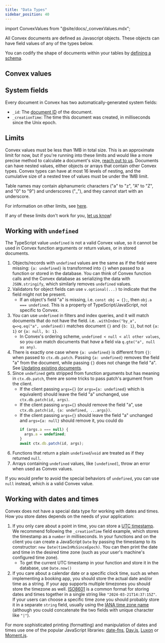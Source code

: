 ```yaml
---
title: "Data Types"
sidebar_position: 40
---
```


import ConvexValues from "@site/docs/\_convexValues.mdx";

All Convex documents are defined as Javascript objects. These objects can have
field values of any of the types below.

You can codify the shape of documents within your tables by
[defining a schema](/database/schemas.mdx).

## Convex values

<ConvexValues />

## System fields

Every document in Convex has two automatically-generated system fields:

- `_id`: The [document ID](/database/document-ids.mdx) of the document.
- `_creationTime`: The time this document was created, in milliseconds since the
  Unix epoch.

## Limits

Convex values must be less than 1MB in total size. This is an approximate limit
for now, but if you're running into these limits and would like a more precise
method to calculate a document's size,
[reach out to us](https://convex.dev/community). Documents can have nested
values, either objects or arrays that contain other Convex types. Convex types
can have at most 16 levels of nesting, and the cumulative size of a nested tree
of values must be under the 1MB limit.

Table names may contain alphanumeric characters ("a" to "z", "A" to "Z", and "0"
to "9") and underscores ("\_"), and they cannot start with an underscore.

For information on other limits, see [here](/production/state/limits.mdx).

If any of these limits don't work for you,
[let us know](https://convex.dev/community)!

## Working with `undefined`

The TypeScript value `undefined` is not a valid Convex value, so it cannot be
used in Convex function arguments or return values, or in stored documents.

1. Objects/records with `undefined` values are the same as if the field were
   missing: `{a: undefined}` is transformed into `{}` when passed to a function
   or stored in the database. You can think of Convex function calls and the
   Convex database as serializing the data with `JSON.stringify`, which
   similarly removes `undefined` values.
2. Validators for object fields can use `v.optional(...)` to indicate that the
   field might not be present.
   - If an object's field "a" is missing, i.e. `const obj = {};`, then
     `obj.a === undefined`. This is a property of TypeScript/JavaScript, not
     specific to Convex.
3. You can use `undefined` in filters and index queries, and it will match
   documents that do not have the field. i.e.
   `.withIndex("by_a", q=>q.eq("a", undefined))` matches document `{}` and
   `{b: 1}`, but not `{a: 1}` or `{a: null, b: 1}`.
   - In Convex's ordering scheme, `undefined < null < all other values`, so you
     can match documents that _have_ a field via `q.gte("a", null as any)`.
4. There is exactly one case where `{a: undefined}` is different from `{}`: when
   passed to `ctx.db.patch`. Passing `{a: undefined}` removes the field "a" from
   the document, while passing `{}` does not change the field "a". See
   [Updating existing documents](/database/writing-data.mdx#updating-existing-documents).
5. Since `undefined` gets stripped from function arguments but has meaning in
   `ctx.db.patch`, there are some tricks to pass patch's argument from the
   client.
   - If the client passing `args={}` (or `args={a: undefined}` which is
     equivalent) should leave the field "a" unchanged, use
     `ctx.db.patch(id, args)`.
   - If the client passing `args={}` should remove the field "a", use
     `ctx.db.patch(id, {a: undefined, ...args})`.
   - If the client passing `args={}` should leave the field "a" unchanged and
     `args={a: null}` should remove it, you could do
     ```ts
     if (args.a === null) {
       args.a = undefined;
     }
     await ctx.db.patch(id, args);
     ```
6. Functions that return a plain `undefined`/`void` are treated as if they
   returned `null`.
7. Arrays containing `undefined` values, like `[undefined]`, throw an error when
   used as Convex values.

If you would prefer to avoid the special behaviors of `undefined`, you can use
`null` instead, which _is_ a valid Convex value.

## Working with dates and times

Convex does not have a special data type for working with dates and times. How
you store dates depends on the needs of your application:

1. If you only care about a point in time, you can store a
   [UTC timestamp](https://en.wikipedia.org/wiki/Unix_time). We recommend
   following the `_creationTime` field example, which stores the timestamp as a
   `number` in milliseconds. In your functions and on the client you can create
   a JavaScript `Date` by passing the timestamp to its constructor:
   `new Date(timeInMsSinceEpoch)`. You can then print the date and time in the
   desired time zone (such as your user's machine's configured time zone).
   - To get the current UTC timestamp in your function and store it in the
     database, use `Date.now()`
2. If you care about a calendar date or a specific clock time, such as when
   implementing a booking app, you should store the actual date and/or time as a
   string. If your app supports multiple timezones you should store the timezone
   as well. [ISO8601](https://en.wikipedia.org/wiki/ISO_8601) is a common format
   for storing dates and times together in a single string like
   `"2024-03-21T14:37:15Z"`. If your users can choose a specific time zone you
   should probably store it in a separate `string` field, usually using the
   [IANA time zone name](https://en.wikipedia.org/wiki/Tz_database#Names_of_time_zones)
   (although you could concatenate the two fields with unique character like
   `"|"`).

For more sophisticated printing (formatting) and manipulation of dates and times
use one of the popular JavaScript libraries: [date-fns](https://date-fns.org/),
[Day.js](https://day.js.org/), [Luxon](https://moment.github.io/luxon/) or
[Moment.js](https://momentjs.com/).
